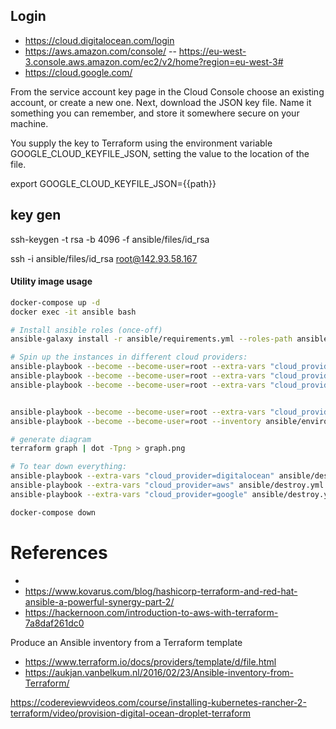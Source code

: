 

## Login 
- https://cloud.digitalocean.com/login
- https://aws.amazon.com/console/
	-- https://eu-west-3.console.aws.amazon.com/ec2/v2/home?region=eu-west-3#
- https://cloud.google.com/

From the service account key page in the Cloud Console choose an existing account, or create a new one. Next, download the JSON key file. Name it something you can remember, and store it somewhere secure on your machine.

You supply the key to Terraform using the environment variable GOOGLE_CLOUD_KEYFILE_JSON, setting the value to the location of the file.

export GOOGLE_CLOUD_KEYFILE_JSON={{path}}


## key gen

ssh-keygen -t rsa -b 4096 -f ansible/files/id_rsa

ssh  -i ansible/files/id_rsa root@142.93.58.167

#### Utility image usage

```bash
docker-compose up -d
docker exec -it ansible bash

# Install ansible roles (once-off)
ansible-galaxy install -r ansible/requirements.yml --roles-path ansible/roles

# Spin up the instances in different cloud providers:
ansible-playbook --become --become-user=root --extra-vars "cloud_provider=digitalocean" ansible/create.yml -vvv
ansible-playbook --become --become-user=root --extra-vars "cloud_provider=aws" ansible/create.yml -vvv
ansible-playbook --become --become-user=root --extra-vars "cloud_provider=google" ansible/create.yml -vvv


ansible-playbook --become --become-user=root --extra-vars "cloud_provider=digitalocean" ansible/create.yml -vvv
ansible-playbook --become --become-user=root --inventory ansible/environments/dev/inventory ansible/provision.yml -vvv

# generate diagram 
terraform graph | dot -Tpng > graph.png

# To tear down everything:
ansible-playbook --extra-vars "cloud_provider=digitalocean" ansible/destroy.yml -vvv
ansible-playbook --extra-vars "cloud_provider=aws" ansible/destroy.yml -vvv
ansible-playbook --extra-vars "cloud_provider=google" ansible/destroy.yml -vvv

docker-compose down
```

# References
- 
- https://www.kovarus.com/blog/hashicorp-terraform-and-red-hat-ansible-a-powerful-synergy-part-2/
- https://hackernoon.com/introduction-to-aws-with-terraform-7a8daf261dc0

Produce an Ansible inventory from a Terraform template
- https://www.terraform.io/docs/providers/template/d/file.html
- https://aukjan.vanbelkum.nl/2016/02/23/Ansible-inventory-from-Terraform/

https://codereviewvideos.com/course/installing-kubernetes-rancher-2-terraform/video/provision-digital-ocean-droplet-terraform
